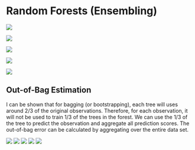 # Random Forests (Ensembling)

![](images/2020-03-30-19-32-27.png)

![](images/2020-03-30-19-32-49.png)

![](images/2020-03-30-19-35-52.png)

![](images/2020-03-30-19-38-05.png)

![](images/2020-03-30-19-39-35.png)

## Out-of-Bag Estimation

I can be shown that for bagging (or bootstrapping), each tree will uses around 2/3 of the original observations. Therefore, for each observation, it will not be used to train 1/3 of the trees in the forest. We can use the 1/3 of the tree to predict the observation and aggregate all prediction scores. The out-of-bag error can be calculated by aggregating over the entire data set.

![](2020-04-09-14-36-36.png)
![](2020-04-09-14-37-12.png)
![](2020-04-09-14-37-36.png)
![](2020-04-09-14-37-58.png)
![](2020-04-09-14-38-22.png)